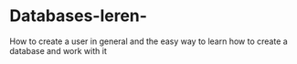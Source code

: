 # Databases-leren-
How to create a user in general and the easy way to learn how to create a database and work with it
